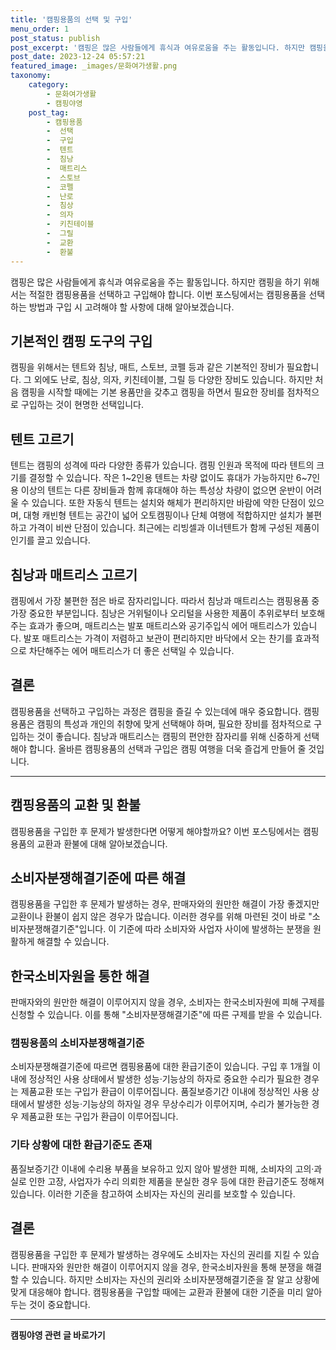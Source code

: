 ```yaml
---
title: '캠핑용품의 선택 및 구입'
menu_order: 1
post_status: publish
post_excerpt: '캠핑은 많은 사람들에게 휴식과 여유로움을 주는 활동입니다. 하지만 캠핑을 하기 위해서는 적절한 캠핑용품을 선택하고 구입해야 합니다. 이번 포스팅에서는 캠핑용품을 선택하는 방법과 구입 시 고려해야 할 사항에 대해 알아보겠습니다.'
post_date: 2023-12-24 05:57:21
featured_image: _images/문화여가생활.png
taxonomy:
    category:
        - 문화여가생활
        - 캠핑야영
    post_tag:
        - 캠핑용품
        -  선택
        -  구입
        -  텐트
        -  침낭
        -  매트리스
        -  스토브
        -  코펠
        -  난로
        -  침상
        -  의자
        -  키친테이블
        -  그릴
        -  교환
        -  환불
---
```



캠핑은 많은 사람들에게 휴식과 여유로움을 주는 활동입니다. 하지만 캠핑을 하기 위해서는 적절한 캠핑용품을 선택하고 구입해야 합니다. 이번 포스팅에서는 캠핑용품을 선택하는 방법과 구입 시 고려해야 할 사항에 대해 알아보겠습니다.

## 기본적인 캠핑 도구의 구입

캠핑을 위해서는 텐트와 침낭, 매트, 스토브, 코펠 등과 같은 기본적인 장비가 필요합니다. 그 외에도 난로, 침상, 의자, 키친테이블, 그릴 등 다양한 장비도 있습니다. 하지만 처음 캠핑을 시작할 때에는 기본 용품만을 갖추고 캠핑을 하면서 필요한 장비를 점차적으로 구입하는 것이 현명한 선택입니다.

## 텐트 고르기

텐트는 캠핑의 성격에 따라 다양한 종류가 있습니다. 캠핑 인원과 목적에 따라 텐트의 크기를 결정할 수 있습니다. 작은 1~2인용 텐트는 차량 없이도 휴대가 가능하지만 6~7인용 이상의 텐트는 다른 장비들과 함께 휴대해야 하는 특성상 차량이 없으면 운반이 어려울 수 있습니다. 또한 자동식 텐트는 설치와 해체가 편리하지만 바람에 약한 단점이 있으며, 대형 캐빈형 텐트는 공간이 넓어 오토캠핑이나 단체 여행에 적합하지만 설치가 불편하고 가격이 비싼 단점이 있습니다. 최근에는 리빙셀과 이너텐트가 함께 구성된 제품이 인기를 끌고 있습니다.

## 침낭과 매트리스 고르기

캠핑에서 가장 불편한 점은 바로 잠자리입니다. 따라서 침낭과 매트리스는 캠핑용품 중 가장 중요한 부분입니다. 침낭은 거위털이나 오리털을 사용한 제품이 추위로부터 보호해주는 효과가 좋으며, 매트리스는 발포 매트리스와 공기주입식 에어 매트리스가 있습니다. 발포 매트리스는 가격이 저렴하고 보관이 편리하지만 바닥에서 오는 찬기를 효과적으로 차단해주는 에어 매트리스가 더 좋은 선택일 수 있습니다.

## 결론

캠핑용품을 선택하고 구입하는 과정은 캠핑을 즐길 수 있는데에 매우 중요합니다. 캠핑용품은 캠핑의 특성과 개인의 취향에 맞게 선택해야 하며, 필요한 장비를 점차적으로 구입하는 것이 좋습니다. 침낭과 매트리스는 캠핑의 편안한 잠자리를 위해 신중하게 선택해야 합니다. 올바른 캠핑용품의 선택과 구입은 캠핑 여행을 더욱 즐겁게 만들어 줄 것입니다.

---

## 캠핑용품의 교환 및 환불

캠핑용품을 구입한 후 문제가 발생한다면 어떻게 해야할까요? 이번 포스팅에서는 캠핑용품의 교환과 환불에 대해 알아보겠습니다.

## 소비자분쟁해결기준에 따른 해결

캠핑용품을 구입한 후 문제가 발생하는 경우, 판매자와의 원만한 해결이 가장 좋겠지만 교환이나 환불이 쉽지 않은 경우가 많습니다. 이러한 경우를 위해 마련된 것이 바로 "소비자분쟁해결기준"입니다. 이 기준에 따라 소비자와 사업자 사이에 발생하는 분쟁을 원활하게 해결할 수 있습니다.

## 한국소비자원을 통한 해결

판매자와의 원만한 해결이 이루어지지 않을 경우, 소비자는 한국소비자원에 피해 구제를 신청할 수 있습니다. 이를 통해 "소비자분쟁해결기준"에 따른 구제를 받을 수 있습니다. 

### 캠핑용품의 소비자분쟁해결기준

소비자분쟁해결기준에 따르면 캠핑용품에 대한 환급기준이 있습니다. 구입 후 1개월 이내에 정상적인 사용 상태에서 발생한 성능·기능상의 하자로 중요한 수리가 필요한 경우는 제품교환 또는 구입가 환급이 이루어집니다. 품질보증기간 이내에 정상적인 사용 상태에서 발생한 성능·기능상의 하자일 경우 무상수리가 이루어지며, 수리가 불가능한 경우 제품교환 또는 구입가 환급이 이루어집니다.

### 기타 상황에 대한 환급기준도 존재

품질보증기간 이내에 수리용 부품을 보유하고 있지 않아 발생한 피해, 소비자의 고의·과실로 인한 고장, 사업자가 수리 의뢰한 제품을 분실한 경우 등에 대한 환급기준도 정해져 있습니다. 이러한 기준을 참고하여 소비자는 자신의 권리를 보호할 수 있습니다.

## 결론

캠핑용품을 구입한 후 문제가 발생하는 경우에도 소비자는 자신의 권리를 지킬 수 있습니다. 판매자와 원만한 해결이 이루어지지 않을 경우, 한국소비자원을 통해 분쟁을 해결할 수 있습니다. 하지만 소비자는 자신의 권리와 소비자분쟁해결기준을 잘 알고 상황에 맞게 대응해야 합니다. 캠핑용품을 구입할 때에는 교환과 환불에 대한 기준을 미리 알아두는 것이 중요합니다.


<!-- wp:separator -->
<hr class="wp-block-separator has-alpha-channel-opacity"/>
<!-- /wp:separator -->

<!-- wp:group {"backgroundColor":"base","layout":{"type":"constrained"}} -->
<div class="wp-block-group has-base-background-color has-background"><!-- wp:paragraph {"align":"center","fontSize":"medium"} -->
<p class="has-text-align-center has-large-font-size"><strong>캠핑야영 관련 글 바로가기</strong></p>
<!-- /wp:paragraph -->


<!-- wp:latest-posts
{"categories":[{"id":16146,"count":19,"description":"","link":"https://uknowlaw.com/category/%ec%ba%a0%ed%95%91%ec%95%bc%ec%98%81/","name":"캠핑야영","slug":"캠핑야영","taxonomy":"category","parent":0,"meta":[],"_links":{"self":[{"href":"https://uknowlaw.com/wp-json/wp/v2/categories/16146"}],"collection":[{"href":"https://uknowlaw.com/wp-json/wp/v2/categories"}],"about":[{"href":"https://uknowlaw.com/wp-json/wp/v2/taxonomies/category"}],"wp:post_type":[{"href":"https://uknowlaw.com/wp-json/wp/v2/posts?categories=16146"}],"curies":[{"name":"wp","href":"https://api.w.org/{rel}","templated":true}]}}],"postsToShow":100,"excerptLength":28,"postLayout":"grid","columns":2,"featuredImageAlign":"left","featuredImageSizeSlug":"large","fontSize":"small"} /--></div>
<!-- /wp:group -->